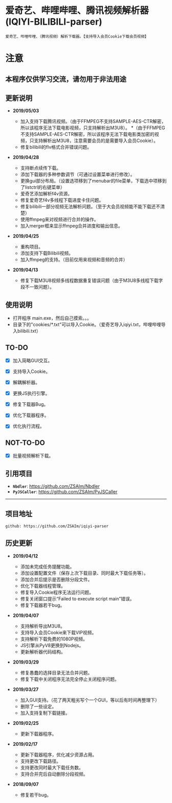 # 爱奇艺、哔哩哔哩、腾讯视频解析器 (IQIYI-BILIBILI-parser)

	爱奇艺、哔哩哔哩、（腾讯视频）解析下载器。【支持导入会员Cookie下载会员视频】

# 注意
## 本程序仅供学习交流，请勿用于非法用途


## 更新说明
* **2019/05/03**
	* 加入支持下载腾讯视频。（由于FFMPEG不支持SAMPLE-AES-CTR解密，所以该程序无法下载电影视频，只支持解析出M3U8）。
	*（由于FFMPEG不支持SAMPLE-AES-CTR解密，所以该程序无法下载电影类加密的视频，只支持解析出M3U8，注意需要会员的是需要导入会员Cookie）。
	* 修复bilibili的flv格式合并错误问题。

* **2019/04/28**
	* 支持断点续传下载。
	* 添加下载器的多种参数调节（可通过设置菜单进行修改）。
	* 更换gui部分布局。（设置选项移到了menubar的file菜单，下载选中项移到了listctrl的右键菜单）
	* 爱奇艺添加解析f4v资源。
	* 修复爱奇艺f4v多线程下载进度卡住问题。
	* 修复bilibili一部分视频无法解析问题。（至于大会员视频能不能下载还不清楚）
	* 使用ffmpeg来对视频进行合并的操作。
	* 加入merger框来显示ffmpeg合并进度和输出信息。
	
* **2019/04/25**
	* 重构项目。
	* 添加支持下载Bilibili视频。
	* 加入ffmpeg的支持。（目前仅用来视频和音频的合并）
	
* **2019/04/13**
	* 修复下载M3U8视频多线程数据重复错误问题（由于M3U8多线程下载字段不一致问题）。



## 使用说明

* 打开程序 main.exe，然后自己摸索。。。
* 目录下的"cookies/*.txt"可以导入Cookie。（爱奇艺导入iqiyi.txt，哔哩哔哩导入bilibili.txt）


## TO-DO

* [x] 加入简略GUI交互。
* [x] 支持导入Cookie。
* [x] 解耦解析器。
* [x] 更换JS执行引擎。
* [x] 修复下载器Bug。
* [x] 优化下载器程序。
* [x] 优化执行流程。



## NOT-TO-DO

* [x] 批量视频解析下载。


## 引用项目

* __``Nbdler``__: https://github.com/ZSAIm/Nbdler
* __``PyJSCaller``__: https://github.com/ZSAIm/PyJSCaller

***

## 项目地址
	github: https://github.com/ZSAIm/iqiyi-parser

## 历史更新

* **2019/04/12**
	* 添加未完成任务提醒功能。
	* 添加设置配置文件（保存上次下载目录、同时最大下载任务等）。
	* 添加合并后提示是否删除分段文件。
	* 优化下载器线程管理。
	* 修复导入Cookie程序无法运行问题。	
	* 修复关闭窗口提示“Failed to execute script main”错误。
	* 修复下载器若干bug。
	
* **2019/04/07**
	* 支持解析导出M3U8。
	* 支持导入会员Cookie来下载VIP视频。
	* 支持解析下载免费的1080P视频。
	* JS引擎从PyV8更换到Nodejs。
	* 更新解析器代码结构。
	
* **2019/03/29**
	* 修复愚蠢的选择目录无法合并问题。
	* 修复下载中关闭程序无法完全停止关闭程序问题。
	
* **2019/03/27**
	* 加入GUI支持。（花了两天粗劣写个一个GUI，等以后有时间再整理下）
	* 删除了一些设定。
	* 加入支持复制下载链接。  
	
* **2019/02/25**
	* 更新下载器程序。
	
* **2019/02/17**
	* 更新下载器程序，优化减少资源占用。
	* 支持更改下载路径。
	* 支持更改同时最大下载任务数。
	* 支持合并完后自动删除分段视频。
	
* **2018/09/07**
	* 修复若干bug。
